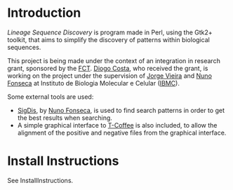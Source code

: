 # Introduction #
_Lineage Sequence Discovery_ is program made in Perl, using the Gtk2+ toolkit, that aims to simplify the discovery of patterns within biological sequences.

This project is being made under the context of an integration in research grant, sponsored by the [FCT](http://alfa.fct.mctes.pt/). [Diogo Costa](http://diogocosta.pt.tl/), who received the grant, is working on the project under the supervision of [Jorge Vieira](mailto:jbvieira@ibmc.up.pt) and [Nuno Fonseca](mailto:nf@ibmc.up.pt) at Instituto de Biologia Molecular e Celular ([IBMC](http://www.ibmc.up.pt/)).

Some external tools are used:
  * [SigDis](http://cracs.fc.up.pt/~nf/projects/sigdis/), by [Nuno Fonseca](http://cracs.fc.up.pt/~nf/), is used to find search patterns in order to get the best results when searching.
  * A simple graphical interface to [T-Coffee](http://www.tcoffee.org/Projects_home_page/t_coffee_home_page.html) is also included, to allow the alignment of the positive and negative files from the graphical interface.

# Install Instructions #

See InstallInstructions.